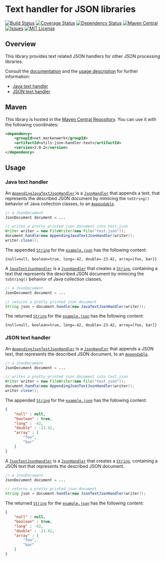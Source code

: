 # Text handler for JSON libraries

[![Build Status](https://travis-ci.org/markenwerk/java-utils-json-handler-text.svg?branch=master)](https://travis-ci.org/markenwerk/java-utils-json-handler-text)
[![Coverage Status](https://coveralls.io/repos/github/markenwerk/java-utils-json-handler-text/badge.svg?branch=master)](https://coveralls.io/github/markenwerk/java-utils-json-handler-text?branch=master)
[![Dependency Status](https://www.versioneye.com/user/projects/571e4e29fcd19a005185676f/badge.svg)](https://www.versioneye.com/user/projects/571e4e29fcd19a005185676f)
[![Maven Central](https://maven-badges.herokuapp.com/maven-central/net.markenwerk/utils-json-handler-text/badge.svg)](https://maven-badges.herokuapp.com/maven-central/net.markenwerk/utils-json-handler-text)
[![Issues](https://img.shields.io/github/issues/markenwerk/java-utils-json-handler-text.svg)](https://github.com/markenwerk/java-utils-json-handler-text/issues)
[![MIT License](https://img.shields.io/badge/license-MIT-brightgreen.svg)](https://github.com/markenwerk/java-utils-json-handler-text/blob/master/LICENSE)

## Overview

This library provides text related JSON handlers for other JSON processing libraries.

Consult the [documentation](http://markenwerk.github.io/java-utils-json-handler-xml/javadoc/index.html) and the [usage description](#usage) for further information:

- [Java text handler](#java-text-handler)
- [JSON text handler](#json-text-handler)

## Maven

This library is hosted in the [Maven Central Repository](https://maven-badges.herokuapp.com/maven-central/net.markenwerk/utils-json-handler-text). You can use it with the following coordinates:

```xml
<dependency>
	<groupId>net.markenwerk</groupId>
	<artifactId>utils-json-handler-text</artifactId>
	<version>2.0.2</version>
</dependency>
```
 
## Usage

### Java text handler

An [`AppendingJavaTextJsonHandler`][AppendingJavaTextJsonHandler] is a [`JsonHandler`][JsonHandler] that appends a text, that represents the described JSON document by mimicing the `toString()` behavior of Java collection classes, to an [`Appendable`][Appendable]. 

```java
// a JsonDocument
JsonDocument document = ...

// writes a pretty printed json document into test.json  
Writer writer = new FileWriter(new File("test.json"));
document.handle(new AppendingJavaTextJsonHandler(writer));
writer.close();
```

The appended [`String`][String] for the [`example.json`](https://gist.github.com/toKrause/208992e7625f0b8a9d04e7283f09fc26) has the following content:

```
{null=null, boolean=true, long=-42, double=-23.42, array=[foo, bar]}
```

A [`JavaTextJsonHandler`][JavaTextJsonHandler] is a [`JsonHandler`][JsonHandler] that creates a [`String`][String], containing a text that represents the described JSON document by mimicing the `toString()` behavior of Java collection classes. 

```java
// a JsonDocument
JsonDocument document = ...

// returns a pretty printed json document  
String json = document.handle(new JavaTextJsonHandler(writer));
```

The returned [`String`][String] for the [`example.json`](https://gist.github.com/toKrause/208992e7625f0b8a9d04e7283f09fc26) has the following content:

```
{null=null, boolean=true, long=-42, double=-23.42, array=[foo, bar]}
```

### JSON text handler

An [`AppendingJsonTextJsonHandler`][AppendingJsonTextJsonHandler] is a [`JsonHandler`][JsonHandler] that appends a JSON text, that represents the described JSON document, to an [`Appendable`][Appendable]. 

```java
// a JsonDocument
JsonDocument document = ...

// writes a pretty printed json document into test.json  
Writer writer = new FileWriter(new File("test.json"));
document.handle(new AppendingJsonTextJsonHandler(writer));
writer.close();
```

The appended [`String`][String] for the [`example.json`](https://gist.github.com/toKrause/208992e7625f0b8a9d04e7283f09fc26) has the following content:

```json
{
    "null" : null,
    "boolean" : true,
    "long" : -42,
    "double" : -23.42,
    "array" : [
        "foo",
        "bar"
    ]
}
```

A [`JsonTextJsonHandler`][JsonTextJsonHandler] is a [`JsonHandler`][JsonHandler] that creates a [`String`][String], containing a JSON text that represents the described JSON document. 

```java
// a JsonDocument
JsonDocument document = ...

// returns a pretty printed json document  
String json = document.handle(new JsonTextJsonHandler(writer));
```

The returned [`String`][String] for the [`example.json`](https://gist.github.com/toKrause/208992e7625f0b8a9d04e7283f09fc26) has the following content:

```json
{
    "null" : null,
    "boolean" : true,
    "long" : -42,
    "double" : -23.42,
    "array" : [
        "foo",
        "bar"
    ]
}
```

[AppendingJavaTextJsonHandler]: https://markenwerk.github.io/java-utils-json-handler-text/index.html?net/markenwerk/utils/json/common/handler/text/AppendingJavaTextJsonHandler.html
[AppendingJsonTextJsonHandler]: https://markenwerk.github.io/java-utils-json-handler-text/index.html?net/markenwerk/utils/json/common/handler/text/AppendingJsonTextJsonHandler.html
[JavaTextJsonHandler]: https://markenwerk.github.io/java-utils-json-handler-text/index.html?net/markenwerk/utils/json/common/handler/text/JavaTextJsonHandler.html
[JsonTextJsonHandler]: https://markenwerk.github.io/java-utils-json-handler-text/index.html?net/markenwerk/utils/json/common/handler/text/JsonTextJsonHandler.html

[JsonHandler]: https://markenwerk.github.io/java-utils-json-handler/index.html?net/markenwerk/utils/json/handler/JsonHandler.html

[Appendable]: https://docs.oracle.com/javase/8/docs/api/index.html?java/lang/Appendable.html
[String]: https://docs.oracle.com/javase/8/docs/api/index.html?java/lang/String.html

